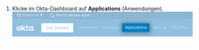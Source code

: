 1. Klicke im Okta-Dashboard auf **Applications** (Anwendungen). ![Auswahl "Applications" (Anwendungen) in der Navigationsleiste des Okta-Dashboard](/assets/images/help/saml/okta-applications.png)
